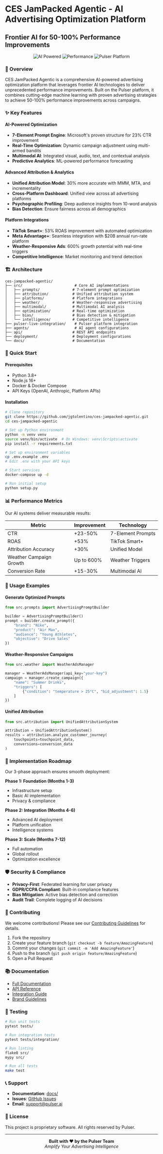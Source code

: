 # CES JamPacked Agentic - AI Advertising Optimization Platform
## Frontier AI for 50-100% Performance Improvements

<div align="center">
  <img src="https://img.shields.io/badge/AI-Powered-purple" alt="AI Powered" />
  <img src="https://img.shields.io/badge/Performance-50--100%25-green" alt="Performance" />
  <img src="https://img.shields.io/badge/Platform-Pulser-blue" alt="Pulser Platform" />
</div>

### 🚀 Overview

CES JamPacked Agentic is a comprehensive AI-powered advertising optimization platform that leverages frontier AI technologies to deliver unprecedented performance improvements. Built on the Pulser platform, it combines cutting-edge machine learning with proven advertising strategies to achieve 50-100% performance improvements across campaigns.

### ✨ Key Features

#### AI-Powered Optimization
- **7-Element Prompt Engine**: Microsoft's proven structure for 23% CTR improvement
- **Real-Time Optimization**: Dynamic campaign adjustment using multi-armed bandits
- **Multimodal AI**: Integrated visual, audio, text, and contextual analysis
- **Predictive Analytics**: ML-powered performance forecasting

#### Advanced Attribution & Analytics
- **Unified Attribution Model**: 30% more accurate with MMM, MTA, and incrementality
- **Cross-Platform Dashboard**: Unified view across all advertising platforms
- **Psychographic Profiling**: Deep audience insights from 10-word analysis
- **Bias Detection**: Ensure fairness across all demographics

#### Platform Integrations
- **TikTok Smart+**: 53% ROAS improvement with automated optimization
- **Meta Advantage+**: Seamless integration with $20B annual run-rate platform
- **Weather-Responsive Ads**: 600% growth potential with real-time triggers
- **Competitive Intelligence**: Market monitoring and trend detection

### 🏗️ Architecture

```
ces-jampacked-agentic/
├── src/                        # Core AI implementations
│   ├── prompts/               # 7-element prompt optimization
│   ├── attribution/           # Unified attribution system
│   ├── platforms/             # Platform integrations
│   ├── weather/               # Weather-responsive advertising
│   ├── multimodal/            # Multimodal AI analysis
│   ├── optimization/          # Real-time optimization
│   ├── bias/                  # Bias detection & mitigation
│   └── intelligence/          # Competitive intelligence
├── pulser-live-integration/    # Pulser platform integration
├── agents/                     # AI agent configurations
├── api/                       # REST API endpoints
├── deployment/                # Deployment configurations
└── docs/                      # Documentation
```

### 🚀 Quick Start

#### Prerequisites
- Python 3.8+
- Node.js 16+
- Docker & Docker Compose
- API Keys (OpenAI, Anthropic, Platform APIs)

#### Installation

```bash
# Clone repository
git clone https://github.com/jgtolentino/ces-jampacked-agentic.git
cd ces-jampacked-agentic

# Set up Python environment
python -m venv venv
source venv/bin/activate  # On Windows: venv\Scripts\activate
pip install -r requirements.txt

# Set up environment variables
cp .env.example .env
# Edit .env with your API keys

# Start services
docker-compose up -d

# Run initial setup
python setup.py
```

### 📊 Performance Metrics

Our AI systems deliver measurable results:

| Metric | Improvement | Technology |
|--------|-------------|------------|
| CTR | +23-50% | 7-Element Prompts |
| ROAS | +53% | TikTok Smart+ |
| Attribution Accuracy | +30% | Unified Model |
| Weather Campaign Growth | Up to 600% | Weather Triggers |
| Conversion Rate | +15-30% | Multimodal AI |

### 🔧 Usage Examples

#### Generate Optimized Prompts
```python
from src.prompts import AdvertisingPromptBuilder

builder = AdvertisingPromptBuilder()
prompt = builder.create_prompt({
    "brand": "Nike",
    "product": "Air Max",
    "audience": "Young Athletes",
    "objective": "Drive Sales"
})
```

#### Weather-Responsive Campaigns
```python
from src.weather import WeatherAdsManager

manager = WeatherAdsManager(api_key="your-key")
campaign = manager.create_campaign({
    "name": "Summer Drinks",
    "triggers": [
        {"condition": "temperature > 25°C", "bid_adjustment": 1.5}
    ]
})
```

#### Unified Attribution
```python
from src.attribution import UnifiedAttributionSystem

attribution = UnifiedAttributionSystem()
results = attribution.analyze_customer_journey(
    touchpoints=touchpoint_data,
    conversions=conversion_data
)
```

### 🎯 Implementation Roadmap

Our 3-phase approach ensures smooth deployment:

**Phase 1: Foundation (Months 1-3)**
- Infrastructure setup
- Basic AI implementation
- Privacy & compliance

**Phase 2: Integration (Months 4-6)**
- Advanced AI deployment
- Platform unification
- Intelligence systems

**Phase 3: Scale (Months 7-12)**
- Full automation
- Global rollout
- Optimization excellence

### 🛡️ Security & Compliance

- **Privacy-First**: Federated learning for user privacy
- **GDPR/CCPA Compliant**: Built-in compliance features
- **Bias Mitigation**: Active bias detection and correction
- **Audit Trail**: Complete logging of AI decisions

### 🤝 Contributing

We welcome contributions! Please see our [Contributing Guidelines](CONTRIBUTING.md) for details.

1. Fork the repository
2. Create your feature branch (`git checkout -b feature/AmazingFeature`)
3. Commit your changes (`git commit -m 'Add AmazingFeature'`)
4. Push to the branch (`git push origin feature/AmazingFeature`)
5. Open a Pull Request

### 📚 Documentation

- [Full Documentation](docs/)
- [API Reference](docs/api/)
- [Integration Guide](PULSER_LIVE_AI_INTEGRATION_PLAN.md)
- [Brand Guidelines](pulser-live-integration/PULSER_BRANDING.md)

### 🧪 Testing

```bash
# Run unit tests
pytest tests/

# Run integration tests
pytest tests/integration/

# Run linting
flake8 src/
mypy src/

# Run all tests
make test
```

### 📞 Support

- **Documentation**: [docs/](docs/)
- **Issues**: [GitHub Issues](https://github.com/jgtolentino/ces-jampacked-agentic/issues)
- **Email**: support@pulser.ai

### 📄 License

This project is proprietary software. All rights reserved by Pulser.

---

<div align="center">
  <strong>Built with ❤️ by the Pulser Team</strong>
  <br>
  <em>Amplify Your Advertising Intelligence</em>
</div>